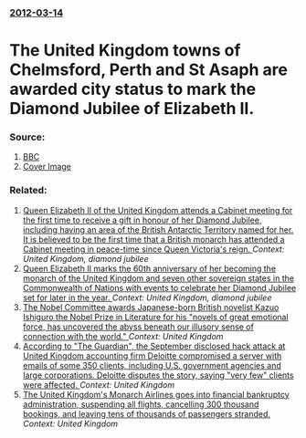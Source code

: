 ### [2012-03-14](/news/2012/03/14/index.md)

# The United Kingdom towns of Chelmsford, Perth and St Asaph are awarded city status to mark the Diamond Jubilee of Elizabeth II. 




### Source:

1. [BBC](http://www.bbc.co.uk/news/uk-politics-17364651)
1. [Cover Image](http://ichef-1.bbci.co.uk/news/1024/media/images/59059000/jpg/_59059726_014202652-1.jpg)

### Related:

1. [Queen Elizabeth II of the United Kingdom attends a Cabinet meeting for the first time to receive a gift in honour of her Diamond Jubilee, including having an area of the British Antarctic Territory named for her. It is believed to be the first time that a British monarch has attended a Cabinet meeting in peace-time since Queen Victoria's reign. ](/news/2012/12/18/queen-elizabeth-ii-of-the-united-kingdom-attends-a-cabinet-meeting-for-the-first-time-to-receive-a-gift-in-honour-of-her-diamond-jubilee-in.md) _Context: United Kingdom, diamond jubilee_
2. [Queen Elizabeth II marks the 60th anniversary of her becoming the monarch of the United Kingdom and seven other sovereign states in the Commonwealth of Nations with events to celebrate her Diamond Jubilee set for later in the year. ](/news/2012/02/6/queen-elizabeth-ii-marks-the-60th-anniversary-of-her-becoming-the-monarch-of-the-united-kingdom-and-seven-other-sovereign-states-in-the-comm.md) _Context: United Kingdom, diamond jubilee_
3. [The Nobel Committee awards Japanese-born British novelist Kazuo Ishiguro the Nobel Prize in Literature for his "novels of great emotional force, has uncovered the abyss beneath our illusory sense of connection with the world." ](/news/2017/10/5/the-nobel-committee-awards-japanese-born-british-novelist-kazuo-ishiguro-the-nobel-prize-in-literature-for-his-novels-of-great-emotional-fo.md) _Context: United Kingdom_
4. [According to "The Guardian", the September disclosed hack attack at United Kingdom accounting firm Deloitte compromised a server with emails of some 350 clients, including U.S. government agencies and large corporations. Deloitte disputes the story, saying "very few" clients were affected. ](/news/2017/10/10/according-to-the-guardian-the-september-disclosed-hack-attack-at-united-kingdom-accounting-firm-deloitte-compromised-a-server-with-emails.md) _Context: United Kingdom_
5. [The United Kingdom's Monarch Airlines goes into financial bankruptcy administration, suspending all flights, cancelling 300 thousand bookings, and leaving tens of thousands of passengers stranded. ](/news/2017/10/1/the-united-kingdom-s-monarch-airlines-goes-into-financial-bankruptcy-administration-suspending-all-flights-cancelling-300-thousand-booking.md) _Context: United Kingdom_
